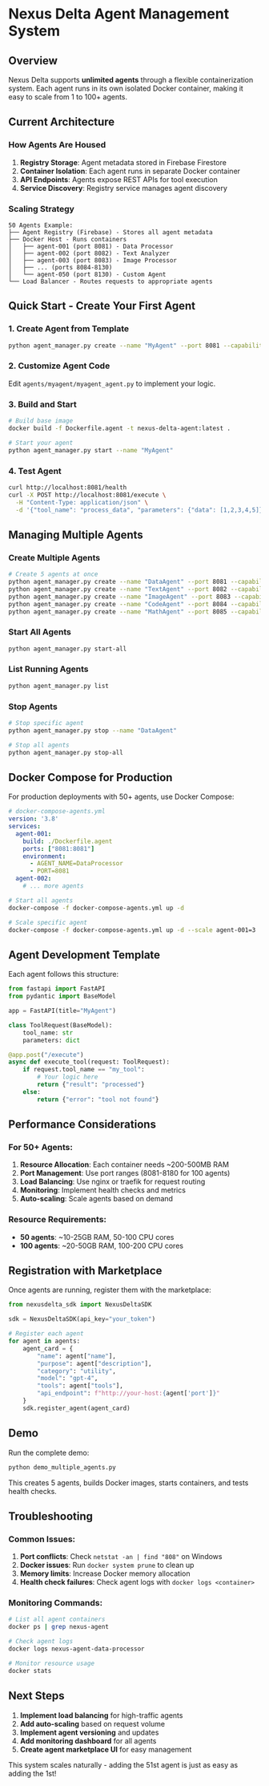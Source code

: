 # Nexus Delta Agent Management System

## Overview

Nexus Delta supports **unlimited agents** through a flexible containerization system. Each agent runs in its own isolated Docker container, making it easy to scale from 1 to 100+ agents.

## Current Architecture

### How Agents Are Housed

1. **Registry Storage**: Agent metadata stored in Firebase Firestore
2. **Container Isolation**: Each agent runs in separate Docker container
3. **API Endpoints**: Agents expose REST APIs for tool execution
4. **Service Discovery**: Registry service manages agent discovery

### Scaling Strategy

```
50 Agents Example:
├── Agent Registry (Firebase) - Stores all agent metadata
├── Docker Host - Runs containers
│   ├── agent-001 (port 8081) - Data Processor
│   ├── agent-002 (port 8082) - Text Analyzer
│   ├── agent-003 (port 8083) - Image Processor
│   ├── ... (ports 8084-8130)
│   └── agent-050 (port 8130) - Custom Agent
└── Load Balancer - Routes requests to appropriate agents
```

## Quick Start - Create Your First Agent

### 1. Create Agent from Template
```bash
python agent_manager.py create --name "MyAgent" --port 8081 --capabilities data_processing analytics
```

### 2. Customize Agent Code
Edit `agents/myagent/myagent_agent.py` to implement your logic.

### 3. Build and Start
```bash
# Build base image
docker build -f Dockerfile.agent -t nexus-delta-agent:latest .

# Start your agent
python agent_manager.py start --name "MyAgent"
```

### 4. Test Agent
```bash
curl http://localhost:8081/health
curl -X POST http://localhost:8081/execute \
  -H "Content-Type: application/json" \
  -d '{"tool_name": "process_data", "parameters": {"data": [1,2,3,4,5]}}'
```

## Managing Multiple Agents

### Create Multiple Agents
```bash
# Create 5 agents at once
python agent_manager.py create --name "DataAgent" --port 8081 --capabilities data analytics
python agent_manager.py create --name "TextAgent" --port 8082 --capabilities nlp text
python agent_manager.py create --name "ImageAgent" --port 8083 --capabilities vision ocr
python agent_manager.py create --name "CodeAgent" --port 8084 --capabilities programming
python agent_manager.py create --name "MathAgent" --port 8085 --capabilities math calculus
```

### Start All Agents
```bash
python agent_manager.py start-all
```

### List Running Agents
```bash
python agent_manager.py list
```

### Stop Agents
```bash
# Stop specific agent
python agent_manager.py stop --name "DataAgent"

# Stop all agents
python agent_manager.py stop-all
```

## Docker Compose for Production

For production deployments with 50+ agents, use Docker Compose:

```yaml
# docker-compose-agents.yml
version: '3.8'
services:
  agent-001:
    build: ./Dockerfile.agent
    ports: ["8081:8081"]
    environment:
      - AGENT_NAME=DataProcessor
      - PORT=8081
  agent-002:
    # ... more agents
```

```bash
# Start all agents
docker-compose -f docker-compose-agents.yml up -d

# Scale specific agent
docker-compose -f docker-compose-agents.yml up -d --scale agent-001=3
```

## Agent Development Template

Each agent follows this structure:

```python
from fastapi import FastAPI
from pydantic import BaseModel

app = FastAPI(title="MyAgent")

class ToolRequest(BaseModel):
    tool_name: str
    parameters: dict

@app.post("/execute")
async def execute_tool(request: ToolRequest):
    if request.tool_name == "my_tool":
        # Your logic here
        return {"result": "processed"}
    else:
        return {"error": "tool not found"}
```

## Performance Considerations

### For 50+ Agents:

1. **Resource Allocation**: Each container needs ~200-500MB RAM
2. **Port Management**: Use port ranges (8081-8180 for 100 agents)
3. **Load Balancing**: Use nginx or traefik for request routing
4. **Monitoring**: Implement health checks and metrics
5. **Auto-scaling**: Scale agents based on demand

### Resource Requirements:
- **50 agents**: ~10-25GB RAM, 50-100 CPU cores
- **100 agents**: ~20-50GB RAM, 100-200 CPU cores

## Registration with Marketplace

Once agents are running, register them with the marketplace:

```python
from nexusdelta_sdk import NexusDeltaSDK

sdk = NexusDeltaSDK(api_key="your_token")

# Register each agent
for agent in agents:
    agent_card = {
        "name": agent["name"],
        "purpose": agent["description"],
        "category": "utility",
        "model": "gpt-4",
        "tools": agent["tools"],
        "api_endpoint": f"http://your-host:{agent['port']}"
    }
    sdk.register_agent(agent_card)
```

## Demo

Run the complete demo:

```bash
python demo_multiple_agents.py
```

This creates 5 agents, builds Docker images, starts containers, and tests health checks.

## Troubleshooting

### Common Issues:

1. **Port conflicts**: Check `netstat -an | find "808"` on Windows
2. **Docker issues**: Run `docker system prune` to clean up
3. **Memory limits**: Increase Docker memory allocation
4. **Health check failures**: Check agent logs with `docker logs <container>`

### Monitoring Commands:
```bash
# List all agent containers
docker ps | grep nexus-agent

# Check agent logs
docker logs nexus-agent-data-processor

# Monitor resource usage
docker stats
```

## Next Steps

1. **Implement load balancing** for high-traffic agents
2. **Add auto-scaling** based on request volume
3. **Implement agent versioning** and updates
4. **Add monitoring dashboard** for all agents
5. **Create agent marketplace UI** for easy management

This system scales naturally - adding the 51st agent is just as easy as adding the 1st!
